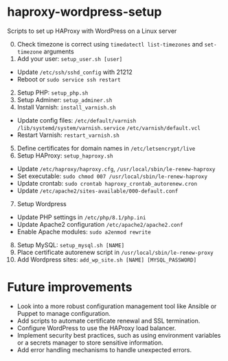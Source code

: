 # haproxy-wordpress-setup

Scripts to set up HAProxy with WordPress on a Linux server

0. Check timezone is correct using `timedatectl list-timezones` and `set-timezone` arguments
1. Add your user: `setup_user.sh [user]`

- Update `/etc/ssh/sshd_config` with 21212
- Reboot or `sudo service ssh restart`

2. Setup PHP: `setup_php.sh`
3. Setup Adminer: `setup_adminer.sh`
4. Install Varnish: `install_varnish.sh`

- Update config files: `/etc/default/varnish` `/lib/systemd/system/varnish.service` `/etc/varnish/default.vcl`
- Restart Varnish: `restart_varnish.sh`

5. Define certificates for domain names in `/etc/letsencrypt/live`
6. Setup HAProxy: `setup_haproxy.sh`

- Update `/etc/haproxy/haproxy.cfg`, `/usr/local/sbin/le-renew-haproxy`
- Set executable: `sudo chmod 007 /usr/local/sbin/le-renew-haproxy`
- Update crontab: `sudo crontab haproxy_crontab_autorenew.cron`
- Update `/etc/apache2/sites-available/000-default.conf`

7. Setup Wordpress

- Update PHP settings in `/etc/php/8.1/php.ini`
- Update Apache2 configuration `/etc/apache2/apache2.conf`
- Enable Apache modules: `sudo a2enmod rewrite`

8. Setup MySQL: `setup_mysql.sh [NAME]`
9. Place certificate autorenew script in `/usr/local/sbin/le-renew-proxy`
10. Add Wordpress sites: `add_wp_site.sh [NAME] [MYSQL_PASSWORD]`

# Future improvements

- Look into a more robust configuration management tool like Ansible or Puppet to manage configuration.
- Add scripts to automate certificate renewal and SSL termination.
- Configure WordPress to use the HAProxy load balancer.
- Implement security best practices, such as using environment variables or a secrets manager to store sensitive information.
- Add error handling mechanisms to handle unexpected errors.
